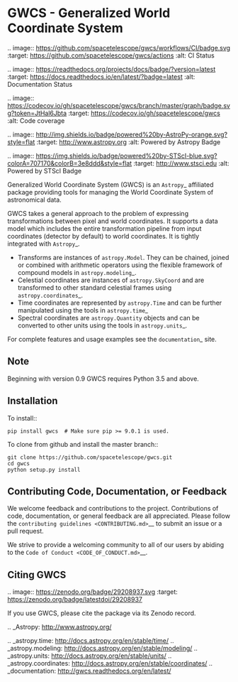 GWCS - Generalized World Coordinate System
==========================================

.. image:: https://github.com/spacetelescope/gwcs/workflows/CI/badge.svg
    :target: https://github.com/spacetelescope/gwcs/actions
    :alt: CI Status
    
.. image:: https://readthedocs.org/projects/docs/badge/?version=latest
    :target: https://docs.readthedocs.io/en/latest/?badge=latest
    :alt: Documentation Status

.. image:: https://codecov.io/gh/spacetelescope/gwcs/branch/master/graph/badge.svg?token=JtHal6Jbta
    :target: https://codecov.io/gh/spacetelescope/gwcs
    :alt: Code coverage

.. image:: http://img.shields.io/badge/powered%20by-AstroPy-orange.svg?style=flat
    :target: http://www.astropy.org
    :alt: Powered by Astropy Badge
    
.. image:: https://img.shields.io/badge/powered%20by-STScI-blue.svg?colorA=707170&colorB=3e8ddd&style=flat
    :target: http://www.stsci.edu
    :alt: Powered by STScI Badge

Generalized World Coordinate System (GWCS) is an `Astropy`_ affiliated package providing tools for managing the World Coordinate System of astronomical data.

GWCS takes a general approach to the problem of expressing transformations between pixel and world coordinates. It supports a data model which includes the entire transformation pipeline from input coordinates (detector by default) to world coordinates. It is tightly integrated with `Astropy`_.

- Transforms are instances of ``astropy.Model``. They can be chained, joined or combined with arithmetic operators using the flexible framework of compound models in `astropy.modeling`_.
- Celestial coordinates are instances of ``astropy.SkyCoord`` and are transformed to other standard celestial frames using `astropy.coordinates`_.
- Time coordinates are represented by ``astropy.Time`` and can be further manipulated using the tools in `astropy.time`_
- Spectral coordinates are ``astropy.Quantity`` objects and can be converted to other units using the tools in `astropy.units`_.

For complete features and usage examples see the `documentation`_ site.

Note
----
Beginning with version 0.9 GWCS requires Python 3.5 and above.


Installation
------------

To install::

    pip install gwcs  # Make sure pip >= 9.0.1 is used.

To clone from github and install the master branch::

    git clone https://github.com/spacetelescope/gwcs.git
    cd gwcs
    python setup.py install

    
Contributing Code, Documentation, or Feedback
---------------------------------------------

We welcome feedback and contributions to the project. Contributions of
code, documentation, or general feedback are all appreciated. Please
follow the `contributing guidelines <CONTRIBUTING.md>`__ to submit an
issue or a pull request.

We strive to provide a welcoming community to all of our users by
abiding to the `Code of Conduct <CODE_OF_CONDUCT.md>`__.


Citing GWCS
-----------

.. image:: https://zenodo.org/badge/29208937.svg
   :target: https://zenodo.org/badge/latestdoi/29208937

If you use GWCS, please cite the package via its Zenodo record.

.. _Astropy: http://www.astropy.org/

.. _astropy.time: http://docs.astropy.org/en/stable/time/
.. _astropy.modeling: http://docs.astropy.org/en/stable/modeling/
.. _astropy.units: http://docs.astropy.org/en/stable/units/
.. _astropy.coordinates: http://docs.astropy.org/en/stable/coordinates/
.. _documentation: http://gwcs.readthedocs.org/en/latest/
